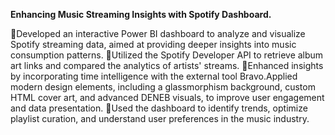 **Enhancing Music Streaming Insights with Spotify Dashboard.**
 
Developed an interactive Power BI dashboard to analyze and visualize Spotify streaming data, aimed at providing deeper insights into music consumption patterns.
Utilized the Spotify Developer API to retrieve album art links and compared the analytics of artists' streams.
Enhanced insights by incorporating time intelligence with the external tool Bravo.Applied modern design elements, including a glassmorphism background, custom HTML cover art, and advanced DENEB visuals, to improve user engagement and data presentation.
Used the dashboard to identify trends, optimize playlist curation, and understand user preferences in the music industry.
